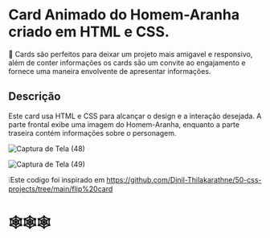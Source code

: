 # Card Animado do Homem-Aranha criado em HTML e CSS.   
📌 Cards são perfeitos para deixar um projeto mais amigavel e responsivo, além de conter informações os cards são um convite ao engajamento e fornece uma maneira envolvente de apresentar informações. 

 <h2>Descrição</h2>
 Este card usa HTML e CSS para alcançar o design e a interação desejada. A parte frontal exibe uma imagem do Homem-Aranha, enquanto a parte traseira contém informações sobre o personagem.  
 
![Captura de Tela (48)](https://github.com/gabisanttos/Card-animado/assets/143444383/def7bf53-a0f4-4644-97c8-ec938c9f6dc6) 

![Captura de Tela (49)](https://github.com/gabisanttos/Card-animado/assets/143444383/4b2ca1fc-4ec6-4e17-a62e-b1db6a86e8e6)

  
  ❕Este codigo foi inspirado em https://github.com/Dinil-Thilakarathne/50-css-projects/tree/main/flip%20card 

 # 🕸️🕸️🕸️
